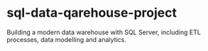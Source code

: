 # sql-data-qarehouse-project
Building a modern data warehouse with SQL Server, including ETL processes, data modelling and analytics.
